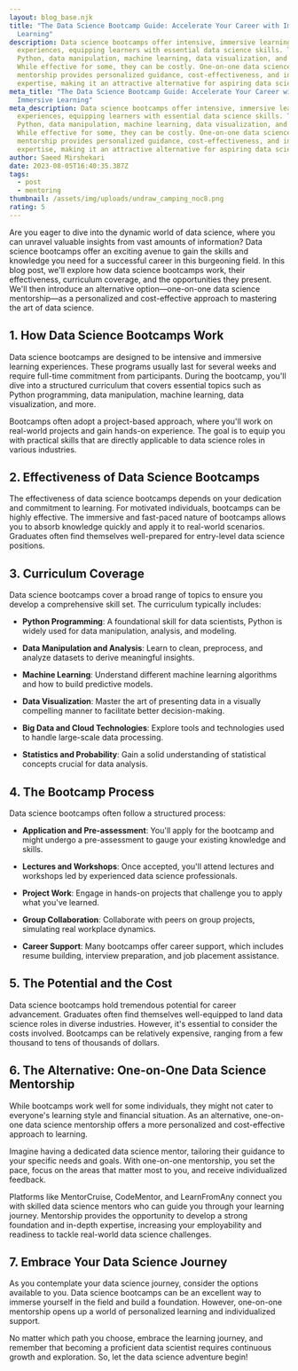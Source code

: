 ```yaml
---
layout: blog_base.njk
title: "The Data Science Bootcamp Guide: Accelerate Your Career with Immersive
  Learning"
description: Data science bootcamps offer intensive, immersive learning
  experiences, equipping learners with essential data science skills. They cover
  Python, data manipulation, machine learning, data visualization, and more.
  While effective for some, they can be costly. One-on-one data science
  mentorship provides personalized guidance, cost-effectiveness, and in-depth
  expertise, making it an attractive alternative for aspiring data scientists.
meta_title: "The Data Science Bootcamp Guide: Accelerate Your Career with
  Immersive Learning"
meta_description: Data science bootcamps offer intensive, immersive learning
  experiences, equipping learners with essential data science skills. They cover
  Python, data manipulation, machine learning, data visualization, and more.
  While effective for some, they can be costly. One-on-one data science
  mentorship provides personalized guidance, cost-effectiveness, and in-depth
  expertise, making it an attractive alternative for aspiring data scientists.
author: Saeed Mirshekari
date: 2023-08-05T16:40:35.387Z
tags:
  - post
  - mentoring
thumbnail: /assets/img/uploads/undraw_camping_noc8.png
rating: 5
---
```



Are you eager to dive into the dynamic world of data science, where you can unravel valuable insights from vast amounts of information? Data science bootcamps offer an exciting avenue to gain the skills and knowledge you need for a successful career in this burgeoning field. In this blog post, we'll explore how data science bootcamps work, their effectiveness, curriculum coverage, and the opportunities they present. We'll then introduce an alternative option—one-on-one data science mentorship—as a personalized and cost-effective approach to mastering the art of data science.

## 1. How Data Science Bootcamps Work

Data science bootcamps are designed to be intensive and immersive learning experiences. These programs usually last for several weeks and require full-time commitment from participants. During the bootcamp, you'll dive into a structured curriculum that covers essential topics such as Python programming, data manipulation, machine learning, data visualization, and more.

Bootcamps often adopt a project-based approach, where you'll work on real-world projects and gain hands-on experience. The goal is to equip you with practical skills that are directly applicable to data science roles in various industries.

## 2. Effectiveness of Data Science Bootcamps

The effectiveness of data science bootcamps depends on your dedication and commitment to learning. For motivated individuals, bootcamps can be highly effective. The immersive and fast-paced nature of bootcamps allows you to absorb knowledge quickly and apply it to real-world scenarios. Graduates often find themselves well-prepared for entry-level data science positions.

## 3. Curriculum Coverage

Data science bootcamps cover a broad range of topics to ensure you develop a comprehensive skill set. The curriculum typically includes:

- **Python Programming**: A foundational skill for data scientists, Python is widely used for data manipulation, analysis, and modeling.

- **Data Manipulation and Analysis**: Learn to clean, preprocess, and analyze datasets to derive meaningful insights.

- **Machine Learning**: Understand different machine learning algorithms and how to build predictive models.

- **Data Visualization**: Master the art of presenting data in a visually compelling manner to facilitate better decision-making.

- **Big Data and Cloud Technologies**: Explore tools and technologies used to handle large-scale data processing.

- **Statistics and Probability**: Gain a solid understanding of statistical concepts crucial for data analysis.

## 4. The Bootcamp Process

Data science bootcamps often follow a structured process:

- **Application and Pre-assessment**: You'll apply for the bootcamp and might undergo a pre-assessment to gauge your existing knowledge and skills.

- **Lectures and Workshops**: Once accepted, you'll attend lectures and workshops led by experienced data science professionals.

- **Project Work**: Engage in hands-on projects that challenge you to apply what you've learned.

- **Group Collaboration**: Collaborate with peers on group projects, simulating real workplace dynamics.

- **Career Support**: Many bootcamps offer career support, which includes resume building, interview preparation, and job placement assistance.

## 5. The Potential and the Cost

Data science bootcamps hold tremendous potential for career advancement. Graduates often find themselves well-equipped to land data science roles in diverse industries. However, it's essential to consider the costs involved. Bootcamps can be relatively expensive, ranging from a few thousand to tens of thousands of dollars.

## 6. The Alternative: One-on-One Data Science Mentorship

While bootcamps work well for some individuals, they might not cater to everyone's learning style and financial situation. As an alternative, one-on-one data science mentorship offers a more personalized and cost-effective approach to learning.

Imagine having a dedicated data science mentor, tailoring their guidance to your specific needs and goals. With one-on-one mentorship, you set the pace, focus on the areas that matter most to you, and receive individualized feedback.

Platforms like MentorCruise, CodeMentor, and LearnFromAny connect you with skilled data science mentors who can guide you through your learning journey. Mentorship provides the opportunity to develop a strong foundation and in-depth expertise, increasing your employability and readiness to tackle real-world data science challenges.

## 7. Embrace Your Data Science Journey

As you contemplate your data science journey, consider the options available to you. Data science bootcamps can be an excellent way to immerse yourself in the field and build a foundation. However, one-on-one mentorship opens up a world of personalized learning and individualized support.

No matter which path you choose, embrace the learning journey, and remember that becoming a proficient data scientist requires continuous growth and exploration. So, let the data science adventure begin!

